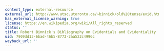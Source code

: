 ```yaml
---
content_type: external-resource
external_url: http://www.utsc.utoronto.ca/~binnick/old%20tense/evid.html
has_external_license_warning: true
license: https://en.wikipedia.org/wiki/All_rights_reserved
status: ''
title: Robert Binnick's Bibliography on Evidentials and Evidentiality
uid: 7909dd13-6bad-46b5-8773-2aa522c4996c
wayback_url: ''
---
```

